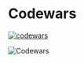 # Codewars
[![codewars](https://www.codewars.com/users/MKuzmich/badges/large)](https://www.codewars.com/users/MKuzmich)

![Codewars](https://github.r2v.ch/codewars?user=MKuzmich&name=true&top_languages=true&stroke=%23b362ff&theme=purple_dark)
